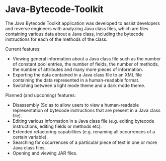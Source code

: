 # Java-Bytecode-Toolkit
The Java Bytecode Toolkit application was developed to assist developers and reverse engineers with analyzing Java class files, which are files containing various data about a Java class, including the bytecode instructions for each of the methods of the class.

Current features:
- Viewing general information about a Java class file such as the number of constant pool entries, the number of fields, the number of methods, the number of attributes and many more pieces of information.
- Exporting the data contained in a Java class file to an XML file containing the data represented in a human-readable format.
- Switching between a light mode theme and a dark mode theme.

Planned (and upcoming) features:
- Disassembly (So as to allow users to view a human-readable representation of bytecode instructions that are present in a Java class file).
- Editing various information in a Java class file (e.g. editing bytecode instructions, editing fields or methods etc).
- Extended refactoring capabilities (e.g. renaming all occurrences of a certain variable).
- Searching for occurrences of a particular piece of text in one or more Java class files.
- Opening and viewing JAR files.
